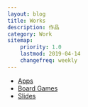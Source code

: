 ```yaml
---
layout: blog
title: Works
description: 作品
category: Work
sitemap:
    priority: 1.0
    lastmod: 2019-04-14
    changefreq: weekly
---
```


<ul class="actions">
  <li><a href="{{ "/apps/" | absolute_url }}" class="button special">Apps</a></li>
  <li><a href="{{ "/boardgames/" | absolute_url }}" class="button special">Board Games</a></li>
  <li><a href="{{ "/slides/" | absolute_url }}" class="button special">Slides</a></li>
</ul>